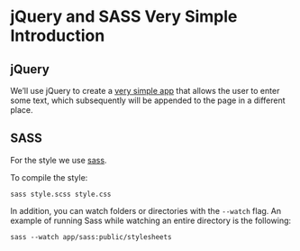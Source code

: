 # jQuery and SASS Very Simple Introduction

## jQuery

We’ll use jQuery to create a [very simple app](https://ULL-ESIT-GRADOII-DSI.github.io/jquery-simple-example) that allows the user to
enter some text, which subsequently will be appended to the page
in a different place. 

## SASS

For the style we use [sass](http://sass-lang.com/guide).

To compile the style:

```shell
sass style.scss style.css
```

 In addition, you can watch folders or directories with the `--watch` flag. 
An example of running Sass while watching an entire directory is the following:

```shell
sass --watch app/sass:public/stylesheets
```

